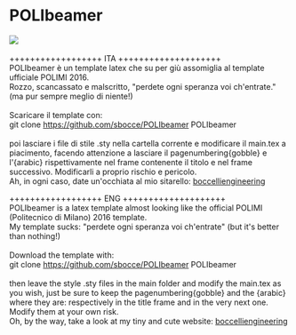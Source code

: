 # POLIbeamer

![](https://github.com/sbocce/POLIbeamer/blob/master/sample.png)
<br><br>
++++++++++++++++++  ITA  ++++++++++++++++++++<br>
POLIbeamer è un template latex che su per giù assomiglia al
template ufficiale POLIMI 2016.
<br>
Rozzo, scancassato e malscritto, "perdete ogni speranza voi 
ch'entrate." (ma pur sempre meglio di niente!)
<br><br>
Scaricare il template con:
<br>
git clone https://github.com/sbocce/POLIbeamer POLIbeamer
<br><br>
poi lasciare i file di stile .sty nella cartella corrente e 
modificare il main.tex a piacimento, facendo attenzione a 
lasciare il pagenumbering{gobble} e l'{arabic} rispettivamente
nel frame contenente il titolo e nel frame successivo.
Modificarli a proprio rischio e pericolo.
<br>
Ah, in ogni caso, date un'occhiata al mio sitarello:
[boccelliengineering](http://boccelliengineering.altervista.org)
<br>

++++++++++++++++++  ENG  ++++++++++++++++++++<br>
POLIbeamer is a latex template almost looking like the official 
POLIMI (Politecnico di Milano) 2016 template.
<br>
My template sucks: "perdete ogni speranza voi ch'entrate" 
(but it's better than nothing!)
<br><br>
Download the template with:
<br>
git clone https://github.com/sbocce/POLIbeamer POLIbeamer
<br><br>
then leave the style .sty files in the main folder and modify
the main.tex as you wish, just be sure to keep the pagenumbering{gobble}
and the {arabic} where they are: respectively in the title frame and 
in the very next one.
Modify them at your own risk.
<br>
Oh, by the way, take a look at my tiny and cute website:
[boccelliengineering](http://boccelliengineering.altervista.org)
